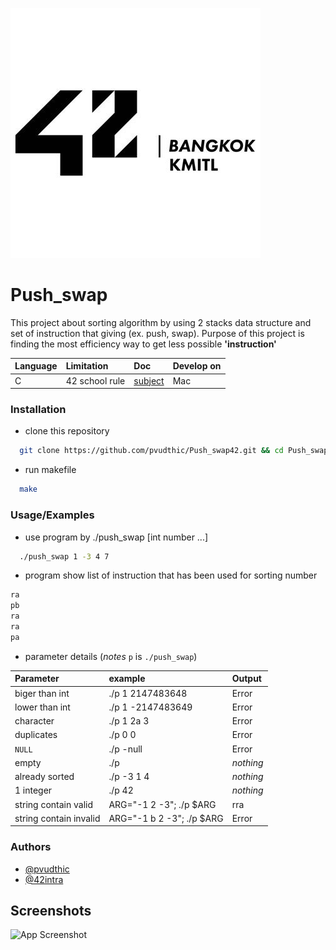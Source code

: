 
![Logo](assets/42bangkok.jpg)


# Push_swap

This project about sorting algorithm by using 2 stacks data structure and set of instruction that giving (ex. push, swap). Purpose of this project is finding the most efficiency way to get less possible **'instruction'**





| Language     | Limitation            | Doc | Develop on |
| :-------- | :------- | :------------------------- | :--- |
| C | 42 school rule | [subject](assets/en.subject.pdf) | Mac |

### Installation

- clone this repository
```bash
  git clone https://github.com/pvudthic/Push_swap42.git && cd Push_swap42
```
- run makefile
```bash
  make
```
### Usage/Examples

- use program by ./push_swap [int number ...]
```bash
  ./push_swap 1 -3 4 7
```
- program show list of instruction that has been used for sorting number
```bash
ra
pb
ra
ra
pa
```


- parameter details (*notes* `p` is `./push_swap`)

| Parameter | example     | Output                |
| :-------- | :------- | :------------------------- |
| biger than int | ./p 1 2147483648 | Error |
| lower than int | ./p 1 -2147483649 | Error |
| character | ./p 1 2a 3| Error |
| duplicates | ./p 0 0 | Error |
| `NULL` | ./p -null | Error |
| empty | ./p | *nothing* |
| already sorted | ./p -3 1 4 | *nothing* |
| 1 integer | ./p 42 | *nothing* |
| string contain valid | ARG="-1 2 -3"; ./p $ARG | rra |
| string contain invalid | ARG="-1 b 2 -3"; ./p $ARG | Error |





### Authors

- [@pvudthic](https://github.com/pvudthic)
- [@42intra](https://profile.intra.42.fr/users/pvudthic)


## Screenshots

![App Screenshot](https://via.placeholder.com/468x300?text=App+Screenshot+Here)

